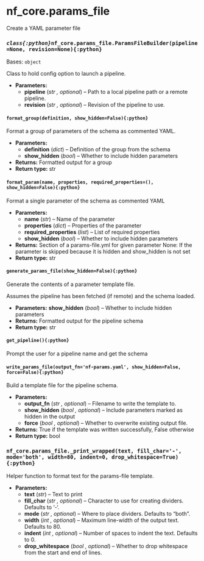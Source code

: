 # nf\_core.params\_file

Create a YAML parameter file

### *`class{:python}`*`nf_core.params_file.ParamsFileBuilder(pipeline=None, revision=None){:python}`

Bases: `object`

Class to hold config option to launch a pipeline.

* **Parameters:**
  * **pipeline** (*str* *,* *optional*) – Path to a local pipeline path or a remote pipeline.
  * **revision** (*str* *,* *optional*) – Revision of the pipeline to use.

#### `format_group(definition, show_hidden=False){:python}`

Format a group of parameters of the schema as commented YAML.

* **Parameters:**
  * **definition** (*dict*) – Definition of the group from the schema
  * **show\_hidden** (*bool*) – Whether to include hidden parameters
* **Returns:**
  Formatted output for a group
* **Return type:**
  str

#### `format_param(name, properties, required_properties=(), show_hidden=False){:python}`

Format a single parameter of the schema as commented YAML

* **Parameters:**
  * **name** (*str*) – Name of the parameter
  * **properties** (*dict*) – Properties of the parameter
  * **required\_properties** (*list*) – List of required properties
  * **show\_hidden** (*bool*) – Whether to include hidden parameters
* **Returns:**
  Section of a params-file.yml for given parameter
  None: If the parameter is skipped because it is hidden and show\_hidden is not set
* **Return type:**
  str

#### `generate_params_file(show_hidden=False){:python}`

Generate the contents of a parameter template file.

Assumes the pipeline has been fetched (if remote) and the schema loaded.

* **Parameters:**
  **show\_hidden** (*bool*) – Whether to include hidden parameters
* **Returns:**
  Formatted output for the pipeline schema
* **Return type:**
  str

#### `get_pipeline(){:python}`

Prompt the user for a pipeline name and get the schema

#### `write_params_file(output_fn='nf-params.yaml', show_hidden=False, force=False){:python}`

Build a template file for the pipeline schema.

* **Parameters:**
  * **output\_fn** (*str* *,* *optional*) – Filename to write the template to.
  * **show\_hidden** (*bool* *,* *optional*) – Include parameters marked as hidden in the output
  * **force** (*bool* *,* *optional*) – Whether to overwrite existing output file.
* **Returns:**
  True if the template was written successfully, False otherwise
* **Return type:**
  bool

### `nf_core.params_file._print_wrapped(text, fill_char='-', mode='both', width=80, indent=0, drop_whitespace=True){:python}`

Helper function to format text for the params-file template.

* **Parameters:**
  * **text** (*str*) – Text to print
  * **fill\_char** (*str* *,* *optional*) – Character to use for creating dividers. Defaults to ‘-‘.
  * **mode** (*str* *,* *optional*) – Where to place dividers. Defaults to “both”.
  * **width** (*int* *,* *optional*) – Maximum line-width of the output text. Defaults to 80.
  * **indent** (*int* *,* *optional*) – Number of spaces to indent the text. Defaults to 0.
  * **drop\_whitespace** (*bool* *,* *optional*) – Whether to drop whitespace from the start and end of lines.
